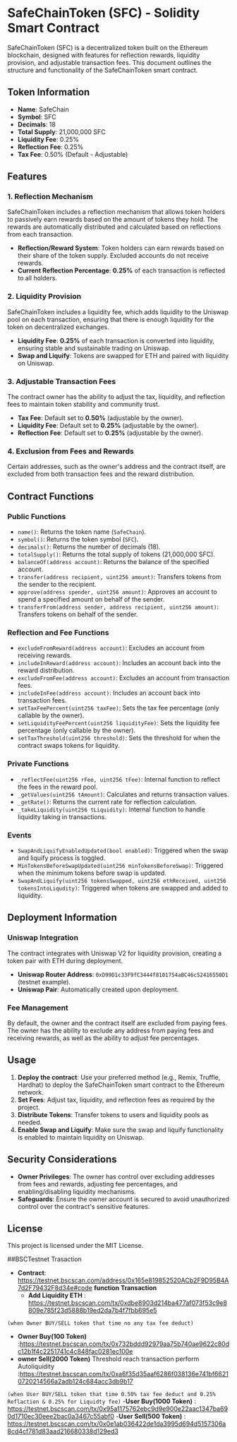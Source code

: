 # SafeChainToken (SFC) - Solidity Smart Contract

SafeChainToken (SFC) is a decentralized token built on the Ethereum blockchain, designed with features for reflection rewards, liquidity provision, and adjustable transaction fees. This document outlines the structure and functionality of the SafeChainToken smart contract.

## Token Information

- **Name**: SafeChain
- **Symbol**: SFC
- **Decimals**: 18
- **Total Supply**: 21,000,000 SFC
- **Liquidity Fee**: 0.25%
- **Reflection Fee**: 0.25%
- **Tax Fee**: 0.50% (Default - Adjustable)

## Features

### 1. Reflection Mechanism
SafeChainToken includes a reflection mechanism that allows token holders to passively earn rewards based on the amount of tokens they hold. The rewards are automatically distributed and calculated based on reflections from each transaction.

- **Reflection/Reward System**: Token holders can earn rewards based on their share of the token supply. Excluded accounts do not receive rewards.
- **Current Reflection Percentage**: **0.25%** of each transaction is reflected to all holders.

### 2. Liquidity Provision
SafeChainToken includes a liquidity fee, which adds liquidity to the Uniswap pool on each transaction, ensuring that there is enough liquidity for the token on decentralized exchanges.

- **Liquidity Fee**: **0.25%** of each transaction is converted into liquidity, ensuring stable and sustainable trading on Uniswap.
- **Swap and Liquify**: Tokens are swapped for ETH and paired with liquidity on Uniswap.
  
### 3. Adjustable Transaction Fees
The contract owner has the ability to adjust the tax, liquidity, and reflection fees to maintain token stability and community trust.

- **Tax Fee**: Default set to **0.50%** (adjustable by the owner).
- **Liquidity Fee**: Default set to **0.25%** (adjustable by the owner).
- **Reflection Fee**: Default set to **0.25%** (adjustable by the owner).
  
### 4. Exclusion from Fees and Rewards
Certain addresses, such as the owner's address and the contract itself, are excluded from both transaction fees and the reward distribution.

## Contract Functions

### Public Functions
- `name()`: Returns the token name (`SafeChain`).
- `symbol()`: Returns the token symbol (`SFC`).
- `decimals()`: Returns the number of decimals (18).
- `totalSupply()`: Returns the total supply of tokens (21,000,000 SFC).
- `balanceOf(address account)`: Returns the balance of the specified account.
- `transfer(address recipient, uint256 amount)`: Transfers tokens from the sender to the recipient.
- `approve(address spender, uint256 amount)`: Approves an account to spend a specified amount on behalf of the sender.
- `transferFrom(address sender, address recipient, uint256 amount)`: Transfers tokens on behalf of the sender.
  
### Reflection and Fee Functions
- `excludeFromReward(address account)`: Excludes an account from receiving rewards.
- `includeInReward(address account)`: Includes an account back into the reward distribution.
- `excludeFromFee(address account)`: Excludes an account from transaction fees.
- `includeInFee(address account)`: Includes an account back into transaction fees.
- `setTaxFeePercent(uint256 taxFee)`: Sets the tax fee percentage (only callable by the owner).
- `setLiquidityFeePercent(uint256 liquidityFee)`: Sets the liquidity fee percentage (only callable by the owner).
- `setTaxThreshold(uint256 threshold)`: Sets the threshold for when the contract swaps tokens for liquidity.
  
### Private Functions
- `_reflectFee(uint256 rFee, uint256 tFee)`: Internal function to reflect the fees in the reward pool.
- `_getValues(uint256 tAmount)`: Calculates and returns transaction values.
- `_getRate()`: Returns the current rate for reflection calculation.
- `_takeLiquidity(uint256 tLiquidity)`: Internal function to handle liquidity taking in transactions.
  
### Events
- `SwapAndLiquifyEnabledUpdated(bool enabled)`: Triggered when the swap and liquify process is toggled.
- `MinTokensBeforeSwapUpdated(uint256 minTokensBeforeSwap)`: Triggered when the minimum tokens before swap is updated.
- `SwapAndLiquify(uint256 tokensSwapped, uint256 ethReceived, uint256 tokensIntoLiqudity)`: Triggered when tokens are swapped and added to liquidity.

## Deployment Information

### Uniswap Integration
The contract integrates with Uniswap V2 for liquidity provision, creating a token pair with ETH during deployment. 

- **Uniswap Router Address**: `0xD99D1c33F9fC3444f8101754aBC46c52416550D1` (testnet example).
- **Uniswap Pair**: Automatically created upon deployment.

### Fee Management
By default, the owner and the contract itself are excluded from paying fees. The owner has the ability to exclude any address from paying fees and receiving rewards, as well as the ability to adjust fee percentages.

## Usage

1. **Deploy the contract**: Use your preferred method (e.g., Remix, Truffle, Hardhat) to deploy the SafeChainToken smart contract to the Ethereum network.
2. **Set Fees**: Adjust tax, liquidity, and reflection fees as required by the project.
3. **Distribute Tokens**: Transfer tokens to users and liquidity pools as needed.
4. **Enable Swap and Liquify**: Make sure the swap and liquify functionality is enabled to maintain liquidity on Uniswap.

## Security Considerations

- **Owner Privileges**: The owner has control over excluding addresses from fees and rewards, adjusting fee percentages, and enabling/disabling liquidity mechanisms.
- **Safeguards**: Ensure the owner account is secured to avoid unauthorized control over the contract's sensitive features.

## License

This project is licensed under the MIT License.

##BSCTestnet Trasaction

- **Contract**: https://testnet.bscscan.com/address/0x165e819852520ACb2F9D95B4A7d2F79432F8d34e#code
**function Transaction**
  - **Add Liquidity ETH** : https://testnet.bscscan.com/tx/0xdbe8903d214ba477af073f53c9e8809e785f23d5888b19ed2da7b4f7fbb695e5
     
`(when Owner BUY/SELL token that time no any tax fee deduct)`
  - **Owner Buy(100 Token)** :https://testnet.bscscan.com/tx/0x732bddd92979aa75b740ae9622c80dc12b1f4c2251741c4c848fac0281ec100e
  - **owner Sell(2000 Token)**
    Threshold reach transaction perform Autoliquidity 
    :https://testnet.bscscan.com/tx/0xa6f35d35aaf6286f038136e741bf66210720214566a2adb124c684acc3db9b17

`(when User BUY/SELL token that time 0.50% tax fee deduct and 0.25% Reflaction & 0.25% for Liquidty fee)`
 -**User Buy(1000 Token)** : https://testnet.bscscan.com/tx/0x95a1175762ebc9d9e900e22aac1347ba690d1710ec30eee2bac0a3467c55abf0
 -**User Sell(500 Token)** : https://testnet.bscscan.com/tx/0x0e1ab036422de1da3995d694d5157306a8cd4cf781d83aad216680338d129ed3
